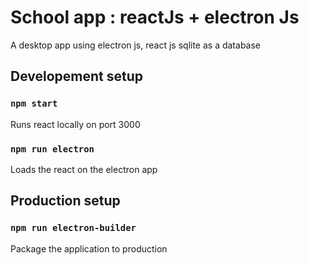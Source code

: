 # School app : reactJs + electron Js
A desktop app using electron js, react js sqlite as a database 

## Developement setup

### `npm start`
Runs react locally on port 3000

### `npm run electron`
Loads the react on the electron app

## Production setup

### `npm run electron-builder`
Package the application to production
